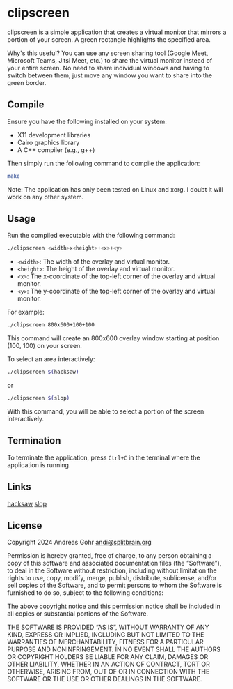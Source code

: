 # clipscreen

clipscreen is a simple application that creates a virtual monitor that mirrors a portion of your screen. A green rectangle highlights the specified area. 

Why's this useful? You can use any screen sharing tool (Google Meet, Microsoft Teams, Jitsi Meet, etc.) to share the virtual monitor instead of your entire screen. No need to share individual windows and having to switch between them, just move any window you want to share into the green border.

## Compile

Ensure you have the following installed on your system:

- X11 development libraries
- Cairo graphics library
- A C++ compiler (e.g., g++)

Then simply run the following command to compile the application:

```bash
make
```

Note: The application has only been tested on Linux and xorg. I doubt it will work on any other system.

## Usage

Run the compiled executable with the following command:

```bash
./clipscreen <width>x<height>+<x>+<y>
```

- `<width>`: The width of the overlay and virtual monitor.
- `<height>`: The height of the overlay and virtual monitor.
- `<x>`: The x-coordinate of the top-left corner of the overlay and virtual monitor.
- `<y>`: The y-coordinate of the top-left corner of the overlay and virtual monitor.

For example:

```bash
./clipscreen 800x600+100+100
```

This command will create an 800x600 overlay window starting at position (100, 100) on your screen.

To select an area interactively:

```bash
./clipscreen $(hacksaw)
```

or

```bash
./clipscreen $(slop)
```

With this command, you will be able to select a portion of the screen interactively.

## Termination

To terminate the application, press `Ctrl+C` in the terminal where the application is running.

## Links
[hacksaw](https://github.com/neXromancers/hacksaw)
[slop](https://github.com/naelstrof/slop)

## License

Copyright 2024 Andreas Gohr <andi@splitbrain.org>

Permission is hereby granted, free of charge, to any person obtaining a copy of this software and associated documentation files (the “Software”), to deal in the Software without restriction, including without limitation the rights to use, copy, modify, merge, publish, distribute, sublicense, and/or sell copies of the Software, and to permit persons to whom the Software is furnished to do so, subject to the following conditions:

The above copyright notice and this permission notice shall be included in all copies or substantial portions of the Software.

THE SOFTWARE IS PROVIDED “AS IS”, WITHOUT WARRANTY OF ANY KIND, EXPRESS OR IMPLIED, INCLUDING BUT NOT LIMITED TO THE WARRANTIES OF MERCHANTABILITY, FITNESS FOR A PARTICULAR PURPOSE AND NONINFRINGEMENT. IN NO EVENT SHALL THE AUTHORS OR COPYRIGHT HOLDERS BE LIABLE FOR ANY CLAIM, DAMAGES OR OTHER LIABILITY, WHETHER IN AN ACTION OF CONTRACT, TORT OR OTHERWISE, ARISING FROM, OUT OF OR IN CONNECTION WITH THE SOFTWARE OR THE USE OR OTHER DEALINGS IN THE SOFTWARE.
